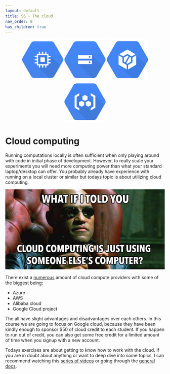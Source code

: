 ```yaml
---
layout: default
title: S6 - The cloud
nav_order: 8
has_children: true
---
```


<p align="center">
  <img src="../figures/icons/engine.png" width="130"> 
  <img src="../figures/icons/bucket.png" width="130"> 
  <img src="../figures/icons/build.png" width="130"> 
  <img src="../figures/icons/registry.png" width="130"> 
</p>

# Cloud computing
Running computations locally is often sufficient when only playing around with code in initial phase of 
development. However, to really scale your experiments you will need more computing power than what your
standard laptop/desktop can offer. You probably already have experience with running on a local cluster
or similar but todays topic is about utilizing cloud computing.

<p align="center">
  <img src="../figures/cloud_computing.jpeg" width="600" title="hover text">
</p>

There exist a [numerous](https://github.com/zszazi/Deep-learning-in-cloud) amount of cloud compute providers 
with some of the biggest being:
* Azure
* AWS
* Alibaba cloud
* Google Cloud project

The all have slight advantages and disadvantages over each others. In this course we are going to focus on 
Google cloud, because they have been kindly enough to sponsor $50 of cloud credit to each student. If you 
happen to run out of credit, you can also get some free credit for a limited amount of time when you 
signup with a new account.

Todays exercises are about getting to know how to work with the cloud. If you are in doubt about anything 
or want to deep dive into some topics, I can recommend watching this 
[series of videos](https://www.youtube.com/watch?v=4D3X6Xl5c_Y&list=PLIivdWyY5sqKh1gDR0WpP9iIOY00IE0xL) 
or going through the [general docs](https://cloud.google.com/docs).
